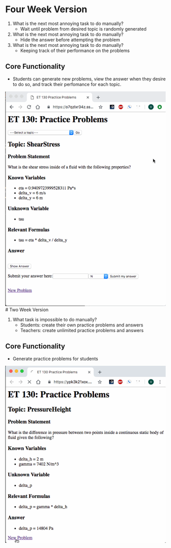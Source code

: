 # Four Week Version

1. What is the next most annoying task to do manually?
   - Wait until problem from desired topic is randomly generated
2. What is the next most annoying task to do manually?
   - Hide the answer before attempting the problem
3. What is the next most annoying task to do manually?
   - Keeping track of their performance on the problems
   
## Core Functionality
   - Students can generate new problems, view the answer when they desire to do so, and track their perfomance for each topic.

<img src="20190202A.gif">
# Two Week Version

1. What task is impossible to do manually?
   - Students: create their own practice problems and answers
   - Teachers: create unlimited practice problems and answers
## Core Functionality
   - Generate practice problems for students

<img src="20190109A.gif">
